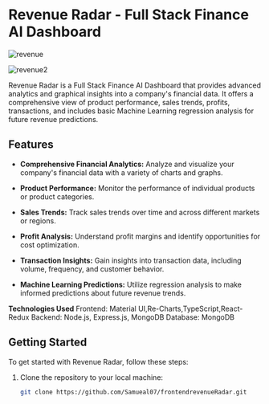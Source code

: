 # Revenue Radar - Full Stack Finance AI Dashboard
![revenue](https://github.com/Samueal07/frontendrevenueRadar/assets/99087302/16efab09-ffbb-4365-b598-aa432e13c282)

![revenue2](https://github.com/Samueal07/frontendrevenueRadar/assets/99087302/95cd9b7b-94b3-4544-8af0-31dedf37794b)


Revenue Radar is a Full Stack Finance AI Dashboard that provides advanced analytics and graphical insights into a company's financial data. It offers a comprehensive view of product performance, sales trends, profits, transactions, and includes basic Machine Learning regression analysis for future revenue predictions.

## Features

- **Comprehensive Financial Analytics:** Analyze and visualize your company's financial data with a variety of charts and graphs.

- **Product Performance:** Monitor the performance of individual products or product categories.

- **Sales Trends:** Track sales trends over time and across different markets or regions.

- **Profit Analysis:** Understand profit margins and identify opportunities for cost optimization.

- **Transaction Insights:** Gain insights into transaction data, including volume, frequency, and customer behavior.

- **Machine Learning Predictions:** Utilize regression analysis to make informed predictions about future revenue trends.

**Technologies Used**
Frontend: Material UI,Re-Charts,TypeScript,React-Redux
Backend: Node.js, Express.js, MongoDB
Database: MongoDB

## Getting Started

To get started with Revenue Radar, follow these steps:

1. Clone the repository to your local machine:

   ```bash
   git clone https://github.com/Samueal07/frontendrevenueRadar.git

